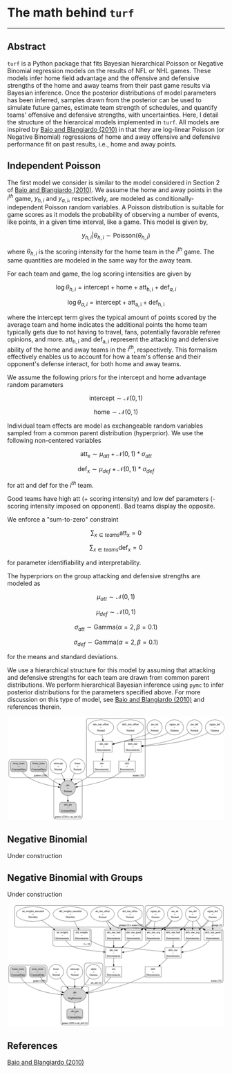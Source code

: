 # The math behind `turf` 
---

## Abstract

`turf` is a Python package that fits Bayesian hierarchical Poisson or Negative Binomial regression models on the results of NFL or NHL games. These models infer home field advantage and the offensive and defensive strengths of the home and away teams from their past game results via Bayesian inference. Once the posterior distributions of model parameters has been inferred, samples drawn from the posterior can be used to simulate future games, estimate team strength of schedules, and quantify teams' offensive and defensive strengths, with uncertainties. Here, I detail the structure of the hierarcical models implemented in `turf`. All models are inspired by [Baio and Blangiardo (2010)](https://doi.org/10.1080/02664760802684177) in that they are log-linear Poisson (or Negative Binomial) regressions of home and away offensive and defensive performance fit on past results, i.e., home and away points. 

## Independent Poisson

The first model we consider is similar to the model considered in Section 2 of [Baio and Blangiardo (2010)](https://doi.org/10.1080/02664760802684177). We assume the home and away points in the $i^{th}$ game, $y_{h,i}$ and $y_{a,i}$, respectively, are modeled as conditionally-independent Poisson random variables. A Poisson distribution is suitable for game scores as it models the probability of observing a number of events, like points, in a given time interval, like a game. This model is given by,

$$y_{h,i} | \theta_{h,i} \sim \mathrm{Poisson}(\theta_{h,i})$$

where $\theta_{h,i}$ is the scoring intensity for the home team in the $i^{th}$ game. The same quantities are modeled in the same way for the away team.

For each team and game, the log scoring intensities are given by

$$\log \theta_{h,i} = \mathrm{intercept} + \mathrm{home} + \mathrm{att_{h,i}} + \mathrm{def}_{a,i}$$

$$\log \theta_{a,i} = \mathrm{intercept} + \mathrm{att_{a,i}} + \mathrm{def_{h,i}}$$

where the intercept term gives the typical amount of points scored by the average team and home indicates the additional points the home team typically gets due to not having to travel, fans, potentially favorable referee opinions, and more. $\mathrm{att_{h,i}}$ and $\mathrm{def_{a,i}}$ represent the attacking and defensive ability of the home and away teams in the $i^{th}$, respectively. This formalism effectively enables us to account for how a team's offense and their opponent's defense interact, for both home and away teams. 

We assume the following priors for the intercept and home advantage random parameters

$$\mathrm{intercept} \sim \mathcal{N}(0,1)$$

$$\mathrm{home} \sim \mathcal{N}(0,1)$$

Individual team effects are model as exchangeable random variables sampled from a common parent distribution (hyperprior). We use the following non-centered variables

$$\mathrm{att_x} \sim \mu_{att} + \mathcal{N}(0,1) * \sigma_{att}$$

$$\mathrm{def_x} \sim \mu_{def} + \mathcal{N}(0,1) * \sigma_{def}$$

for att and def for the $i^{th}$ team.

Good teams have high att (+ scoring intensity) and low def parameters (- scoring intensity imposed on opponent). Bad teams display the opposite.

We enforce a "sum-to-zero" constraint

$$\sum_{x \in teams} \mathrm{att_x} = 0$$

$$\sum_{x \in teams} \mathrm{def_x} = 0$$

for parameter identifiability and interpretability.

The hyperpriors on the group attacking and defensive strengths are modeled as

$$\mu_{att} \sim \mathcal{N}(0, 1)$$

$$\mu_{def} \sim \mathcal{N}(0, 1)$$

$$\sigma_{att} \sim \mathrm{Gamma}(\alpha=2, \beta=0.1)$$

$$\sigma_{def} \sim \mathrm{Gamma}(\alpha=2, \beta=0.1)$$

for the means and standard deviations.

We use a hierarchical structure for this model by assuming that attacking and defensive strengths for each team are drawn from common parent distributions. We perform hierarchical Bayesian inference using `pymc` to infer posterior distributions for the parameters specified above. For more discussion on this type of model, see [Baio and Blangiardo (2010)](https://doi.org/10.1080/02664760802684177) and references therein.

![Poisson model graph](figs/poisson.png)

## Negative Binomial

Under construction

## Negative Binomial with Groups

Under construction

![Negative Binomial mixture model graph](figs/nb_mix.png)

## References

[Baio and Blangiardo (2010)](https://doi.org/10.1080/02664760802684177)